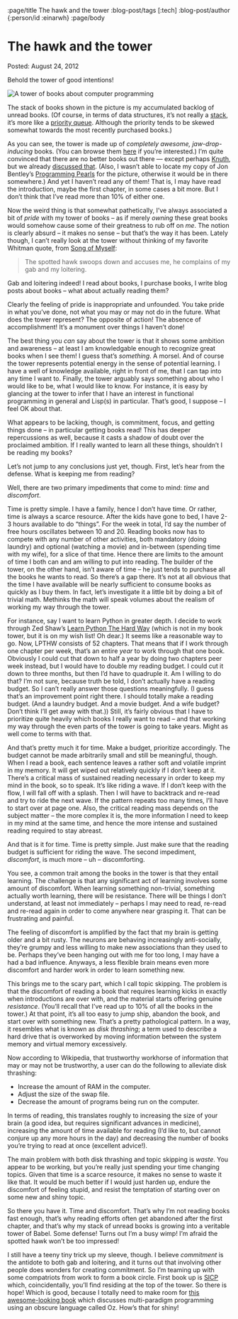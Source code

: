 :page/title The hawk and the tower
:blog-post/tags [:tech]
:blog-post/author {:person/id :einarwh}
:page/body

# The hawk and the tower

Posted: August 24, 2012

Behold the tower of good intentions!

![A tower of books about computer programming](/images/book-tower.jpg)

The stack of books shown in the picture is my accumulated backlog of unread books. (Of course, in terms of data structures, it’s not really a [stack](https://en.wikipedia.org/wiki/Stack_(abstract_data_type)), it’s more like a [priority queue](http://en.wikipedia.org/wiki/Priority_queue). Although the priority tends to be skewed somewhat towards the most recently purchased books.)

As you can see, the tower is made up of _completely awesome, jaw-drop-inducing_ books. (You can browse them [here](http://www.amazon.com/gp/registry/wishlist/3G42M2O57XW0) if you’re interested.) I’m quite convinced that there are no better books out there — except perhaps [Knuth](http://www.amazon.com/Computer-Programming-Volumes-1-4A-Boxed/dp/0321751043/ref=sr_1_1?ie=UTF8&qid=1344625434&sr=8-1&keywords=knuth), but we already [discussed that](/blog-posts/to-knuth-or-not-to-knuth/). (Also, I wasn’t able to locate my copy of Jon Bentley’s [Programming Pearls](http://www.amazon.com/Programming-Pearls-2nd-Jon-Bentley/dp/0201657880/ref=sr_1_1?s=books&ie=UTF8&qid=1344625471&sr=1-1&keywords=programming+pearls) for the picture, otherwise it would be in there somewhere.) And yet I haven’t read any of them! That is, I may have read the introduction, maybe the first chapter, in some cases a bit more. But I don’t think that I’ve read more than 10% of either one.

Now the weird thing is that somewhat pathetically, I’ve always associated a bit of _pride_ with my tower of books – as if merely _owning_ these great books would somehow cause some of their greatness to rub off on _me_. The notion is clearly absurd – it makes no sense – but that’s the way it has been. Lately though, I can’t really look at the tower without thinking of my favorite Whitman quote, from [Song of Myself](http://www.english.illinois.edu/maps/poets/s_z/whitman/song.htm):

> The spotted hawk swoops down and accuses me, he complains of my gab and my loitering.

Gab and loitering indeed! I read about books, I purchase books, I write blog posts about books – what about actually reading them?

Clearly the feeling of pride is inappropriate and unfounded. You take pride in what you’ve done, not what you may or may not do in the future. What does the tower represent? The opposite of action! The absence of accomplishment! It’s a monument over things I haven’t done!

The best thing you _can_ say about the tower is that it shows some ambition and awareness – at least I am knowledgable enough to recognize great books when I see them! I guess that’s _something_. A morsel. And of course the tower represents potential energy in the sense of potential learning. I have a well of knowledge available, right in front of me, that I can tap into any time I want to. Finally, the tower arguably says something about who I would like to be, what I would like to know. For instance, it is easy by glancing at the tower to infer that I have an interest in functional programming in general and Lisp(s) in particular. That’s good, I suppose – I feel OK about that.

What appears to be lacking, though, is commitment, focus, and getting things done – in particular getting books read! This has deeper repercussions as well, because it casts a shadow of doubt over the proclaimed ambition. If I really wanted to learn all these things, shouldn’t I be reading my books?

Let’s not jump to any conclusions just yet, though. First, let’s hear from the defense. What is keeping me from reading?

Well, there are two primary impediments that come to mind: _time_ and _discomfort_.

Time is pretty simple. I have a family, hence I don’t have time. Or rather, time is always a scarce resource. After the kids have gone to bed, I have 2-3 hours available to do “things”. For the week in total, I’d say the number of free hours oscillates between 10 and 20. Reading books now has to compete with any number of other activities, both mandatory (doing laundry) and optional (watching a movie) and in-between (spending time with my wife), for a slice of that time. Hence there are limits to the amount of time I both can and am willing to put into reading. The builder of the tower, on the other hand, isn’t aware of time – he just tends to purchase all the books he wants to read. So there’s a gap there. It’s not at all obvious that the time I have available will be nearly sufficient to consume books as quickly as I buy them. In fact, let’s investigate it a little bit by doing a bit of trivial math. Methinks the math will speak volumes about the realism of working my way through the tower.

For instance, say I want to learn Python in greater depth. I decide to work through Zed Shaw’s [Learn Python The Hard Way](http://learnpythonthehardway.org/) (which is not in my book tower, but it is on my wish list! Oh dear.) It seems like a reasonable way to go. Now, LPTHW consists of 52 chapters. That means that if I work through one chapter per week, that’s an entire _year_ to work through that one book. Obviously I could cut that down to half a year by doing two chapters peer week instead, but I would have to double my reading budget. I could cut it down to three months, but then I’d have to quadruple it. Am I willing to do that? I’m not sure, because truth be told, I don’t actually have a reading budget. So I can’t really answer those questions meaningfully. (I guess that’s an improvement point right there. I should totally make a reading budget. (And a laundry budget. And a movie budget. And a wife budget? Don’t think I’ll get away with that.)) Still, it’s fairly obvious that I have to prioritize quite heavily which books I really want to read – and that working my way through the even parts of the tower is going to take years. Might as well come to terms with that.

And that’s pretty much it for time. Make a budget, prioritize accordingly. The budget cannot be made arbitrarily small and still be meaningful, though. When I read a book, each sentence leaves a rather soft and volatile imprint in my memory. It will get wiped out relatively quickly if I don’t keep at it. There’s a critical mass of sustained reading necessary in order to keep my mind in the book, so to speak. It’s like riding a wave. If I don’t keep with the flow, I will fall off with a splash. Then I will have to backtrack and re-read and try to ride the next wave. If the pattern repeats too many times, I’ll have to start over at page one. Also, the critical reading mass depends on the subject matter – the more complex it is, the more information I need to keep in my mind at the same time, and hence the more intense and sustained reading required to stay abreast.

And that is it for time. Time is pretty simple. Just make sure that the reading budget is sufficient for riding the wave. The second impediment, _discomfort_, is much more – uh – discomforting.

You see, a common trait among the books in the tower is that they entail learning. The challenge is that any significant act of learning involves some amount of discomfort. When learning something non-trivial, something actually worth learning, there will be resistance. There will be things I don’t understand, at least not immediately – perhaps I may need to read, re-read and re-read again in order to come anywhere near grasping it. That can be frustrating and painful.

The feeling of discomfort is amplified by the fact that my brain is getting older and a bit rusty. The neurons are behaving increasingly anti-socially, they’re grumpy and less willing to make new associations than they used to be. Perhaps they’ve been hanging out with me for too long, I may have a had a bad influence. Anyways, a less flexible brain means even more discomfort and harder work in order to learn something new.

This brings me to the scary part, which I call topic skipping. The problem is that the discomfort of reading a book that requires learning kicks in exactly when introductions are over with, and the material starts offering genuine _resistance_. (You’ll recall that I’ve read up to 10% of all the books in the tower.) At that point, it’s all too easy to jump ship, abandon the book, and start over with something new. That’s a pretty pathological pattern. In a way, it resembles what is known as _disk thrashing_; a term used to describe a hard drive that is overworked by moving information between the system memory and virtual memory excessively.

Now according to Wikipedia, that trustworthy workhorse of information that may or may not be trustworthy, a user can do the following to alleviate disk thrashing:

* Increase the amount of RAM in the computer.
* Adjust the size of the swap file.
* Decrease the amount of programs being run on the computer.

In terms of reading, this translates roughly to increasing the size of your brain (a good idea, but requires significant advances in medicine), increasing the amount of time available for reading (I’d like to, but cannot conjure up any more hours in the day) and decreasing the number of books you’re trying to read at once (excellent advice!).

The main problem with both disk thrashing and topic skipping is _waste_. You appear to be working, but you’re really just spending your time changing topics. Given that time is a scarce resource, it makes no sense to waste it like that. It would be much better if I would just harden up, endure the discomfort of feeling stupid, and resist the temptation of starting over on some new and shiny topic.

So there you have it. Time and discomfort. That’s why I’m not reading books fast enough, that’s why reading efforts often get abandoned after the first chapter, and that’s why my stack of unread books is growing into a veritable tower of Babel. Some defense! Turns out I’m a busy wimp! I’m afraid the spotted hawk won’t be too impressed!

I still have a teeny tiny trick up my sleeve, though. I believe _commitment_ is the antidote to both gab and loitering, and it turns out that involving other people does wonders for creating commitment. So I’m teaming up with some compatriots from work to form a book circle. First book up is [SICP](http://mitpress.mit.edu/sicp/) which, coincidentally, you’ll find residing at the top of the tower. So there is hope! Which is good, because I totally need to make room for [this awesome-looking book](https://en.wikipedia.org/wiki/Concepts,_Techniques,_and_Models_of_Computer_Programming) which discusses multi-paradigm programming using an obscure language called Oz. How’s that for shiny!